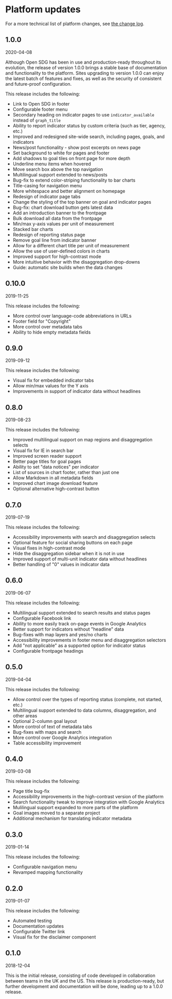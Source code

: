 <h1>Platform updates</h1>

For a more technical list of platform changes, see [the change log](changelog.md).

## 1.0.0

2020-04-08

Although Open SDG has been in use and production-ready throughout its evolution, the release of version 1.0.0 brings a stable base of documentation and functionality to the platform. Sites upgrading to version 1.0.0 can enjoy the latest batch of features and fixes, as well as the security of consistent and future-proof configuration.

This release includes the following:

* Link to Open SDG in footer
* Configurable footer menu
* Secondary heading on indicator pages to use `indicator_available` instead of `graph_title`
* Ability to report indicator status by custom criteria (such as tier, agency, etc.)
* Improved and redesigned site-wide search, including pages, goals, and indicators
* News/post functionality - show post excerpts on news page
* Set background to white for pages and footer
* Add shadows to goal tiles on front page for more depth
* Underline menu items when hovered
* Move search box above the top navigation
* Multilingual support extended to news/posts
* Bug-fix to extend color-striping functionality to bar charts
* Title-casing for navigation menu
* More whitespace and better alignment on homepage
* Redesign of indicator page tabs
* Change the styling of the top banner on goal and indicator pages
* Bug-fix: chart download button gets latest data
* Add an introduction banner to the frontpage
* Bulk download all data from the frontpage
* Min/max y-axis values per unit of measurement
* Stacked bar charts
* Redesign of reporting status page
* Remove goal line from indicator banner
* Allow for a different chart title per unit of measurement
* Allow the use of user-defined colors in charts
* Improved support for high-contrast mode
* More intuitive behavior with the disaggregation drop-downs
* Guide: automatic site builds when the data changes

## 0.10.0

2019-11-25

This release includes the following:

* More control over language-code abbreviations in URLs
* Footer field for "Copyright"
* More control over metadata tabs
* Ability to hide empty metadata fields

## 0.9.0

2019-09-12

This release includes the following:

* Visual fix for embedded indicator tabs
* Allow min/max values for the Y axis
* Improvements in support of indicator data without headlines

## 0.8.0

2019-08-23

This release includes the following:

* Improved multilingual support on map regions and disaggregation selects
* Visual fix for IE in search bar
* Improved screen reader support
* Better page titles for goal pages
* Ability to set "data notices" per indicator
* List of sources in chart footer, rather than just one
* Allow Markdown in all metadata fields
* Improved chart image download feature
* Optional alternative high-contrast button

## 0.7.0

2019-07-19

This release includes the following:

* Accessibility improvements with search and disaggregation selects
* Optional feature for social sharing buttons on each page
* Visual fixes in high-contrast mode
* Hide the disaggregation sidebar when it is not in use
* Improved support of multi-unit indicator data without headlines
* Better handling of "0" values in indicator data

## 0.6.0

2019-06-07

This release includes the following:

* Multilingual support extended to search results and status pages
* Configurable Facebook link
* Ability to more easily track on-page events in Google Analytics
* Better support for indicators without "headline" data
* Bug-fixes with map layers and yes/no charts
* Accessibility improvements in footer menu and disaggregation selectors
* Add "not applicable" as a supported option for indicator status
* Configurable frontpage headings

## 0.5.0

2019-04-04

This release includes the following:

* Allow control over the types of reporting status (complete, not started, etc.)
* Multilingual support extended to data columns, disaggregation, and other areas
* Optional 2-column goal layout
* More control of text of metadata tabs
* Bug-fixes with maps and search
* More control over Google Analytics integration
* Table accessibility improvement

## 0.4.0

2019-03-08

This release includes the following:

* Page title bug-fix
* Accessibility improvements in the high-contrast version of the platform
* Search functionality tweak to improve integration with Google Analytics
* Mulilingual support expanded to more parts of the platform
* Goal images moved to a separate project
* Additional mechanism for translating indicator metadata

## 0.3.0

2019-01-14

This release includes the following:

* Configurable navigation menu
* Revamped mapping functionality

## 0.2.0

2019-01-07

This release includes the following:

* Automated testing
* Documentation updates
* Configurable Twitter link
* Visual fix for the disclaimer component

## 0.1.0

2018-12-04

This is the initial release, consisting of code developed in collaboration between teams in the UK and the US. This release is production-ready, but further development and documentation will be done, leading up to a 1.0.0 release.
